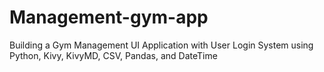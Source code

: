 # Management-gym-app
Building a Gym Management UI Application with User Login System using Python, Kivy, KivyMD, CSV, Pandas, and DateTime
